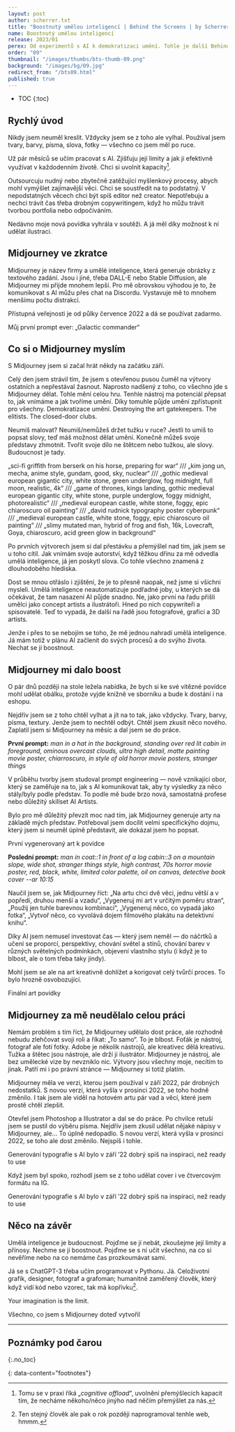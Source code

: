 ```yaml
---
layout: post
author: scherrer.txt
title: "Boostnutý umělou inteligencí | Behind the Screens | by Scherrer.txt"
name: Boostnutý umělou inteligencí
release: 2023/01
perex: Od experimentů s AI k demokratizaci umění. Tohle je další Behind the Screens!
order: "09"
thumbnail: "/images/thumbs/bts-thumb-09.png"
background: "/images/bg/09.jpg"
redirect_from: "/bts09.html"
published: true
---
```


* TOC
{:toc}

## Rychlý úvod
Nikdy jsem neuměl kreslit. Vždycky jsem se z toho ale vylhal. Používal jsem tvary, barvy, písma, slova, fotky — všechno co jsem měl po ruce.

Už pár měsíců se učím pracovat s AI. Zjišťuju její limity a jak ji efektivně využívat v každodenním životě. Chci si uvolnit kapacity[^1].

Outsourcuju nudný nebo zbytečně zatěžující myšlenkový procesy, abych mohl vymýšlet zajímavější věci. Chci se soustředit na to podstatný. V nepodstatných věcech chci být spíš editor než creator. Nepotřebuju a nechci trávit čas třeba drobným copywritingem, když ho můžu trávit tvorbou portfolia nebo odpočíváním.

Nedávno moje nová povídka vyhrála v soutěži. A já měl díky možnost k ní udělat ilustraci.

## Midjourney ve zkratce
Midjourney je název firmy a umělé inteligence, která generuje obrázky z textového zadání. Jsou i jiné, třeba DALL-E nebo Stable Diffusion, ale Midjourney mi přijde mnohem lepší. Pro mě obrovskou výhodou je to, že komunikovat s AI můžu přes chat na Discordu. Vystavuje mě to mnohem menšímu počtu distrakcí.

Přístupná veřejnosti je od půlky července 2022 a dá se používat zadarmo.

<div class="gallery-container">
  <div class="gallery-single" style="background-image: url('/images/bts-09-01.png');" data-full="/images/bts-09-01.png"></div>
  <div class="gallery-description">Můj první prompt ever: „Galactic commander“</div>
</div>

## Co si o Midjourney myslím

S Midjourney jsem si začal hrát někdy na začátku září.

Celý den jsem strávil tím, že jsem s otevřenou pusou čuměl na výtvory ostatních a nepřestával žasnout. Naprosto nadšený z toho, co všechno jde s Midjourney dělat. Tohle mění celou hru. Tenhle nástroj ma potenciál přepsat to, jak vnímáme a jak tvoříme umění. Díky tomuhle půjde umění zpřístupnit pro všechny. Demokratizace umění. Destroying the art gatekeepers. The elitists. The closed-door clubs.

Neumíš malovat? Neumíš/nemůžeš držet tužku v ruce? Jestli to umíš to popsat slovy, teď máš možnost dělat umění. Konečně můžeš svoje představy zhmotnit. Tvořit svoje dílo ne štětcem nebo tužkou, ale slovy. Budoucnost je tady.

<div class="gallery-container">
  <div class="gallery-single" style="background-image: url('/images/bts-09-02.png');" data-full="/images/bts-09-02.png"></div>
  <div class="gallery-description">„sci-fi griffith from berserk on his horse, preparing for war“ /// „kim jong un, mecha, anime style, gundam, good, sky, nuclear“ /// „gothic medieval european gigantic city, white stone, green underglow, fog midnight, full moon, realistic, 4k“ /// „game of thrones, kings landing, gothic medieval european gigantic city, white stone, purple underglow, foggy midnight, photorealistic“ /// „medieval european castle, white stone, foggy, epic chiaroscuro oil painting“ /// „david rudnick typography poster cyberpunk“ /// „medieval european castle, white stone, foggy, epic chiaroscuro oil painting“ /// „slimy mutated man, hybrid of frog and fish, 16k, Lovecraft, Goya, chiaroscuro, acid green glow in background“</div>
</div>

Po prvních výtvorech jsem si dal přestávku a přemýšlel nad tím, jak jsem se u toho cítil. Jak vnímám svoje autorství, když těžkou dřinu za mě odvedla umělá inteligence, já jen poskytl slova. Co tohle všechno znamená z dlouhodobého hlediska.

Dost se mnou otřáslo i zjištění, že je to přesně naopak, než jsme si všichni mysleli. Umělá inteligence neautomatizuje podřadné joby, u kterých se dá očekávat, že tam nasazení AI půjde snadno. Ne, jako první na řadu přišli umělci jako concept artists a ilustrátoři. Hned po nich copywriteři a spisovatelé. Teď to vypadá, že další na řadě jsou fotografové, grafici a 3D artists.

Jenže i přes to se nebojím se toho, že mě jednou nahradí umělá inteligence. Já mám totiž v plánu AI začlenit do svých procesů a do svýho života. Nechat se jí boostnout.

## Midjourney mi dalo boost
O pár dnů později na stole ležela nabídka, že bych si ke své vítězné povídce mohl udělat obálku, protože vyjde knižně ve sborníku a bude k dostání i na eshopu.

Nejdřív jsem se z toho chtěl vylhat a jít na to tak, jako vždycky. Tvary, barvy, písma, textury. Jenže jsem to nechtěl odbýt. Chtěl jsem zkusit něco nového. Zaplatil jsem si Midjourney na měsíc a dal jsem se do práce.

**První prompt:** _man in a hat in the background, standing over red lit cabin in foreground, ominous overcast clouds, ultra high detail, matte painting movie poster, chiarroscuro, in style of old horror movie posters, stranger things_

V průběhu tvorby jsem studoval prompt engineering — nově vznikající obor, který se zaměřuje na to, jak s AI komunikovat tak, aby ty výsledky za něco stály/byly podle představ. To podle mě bude brzo nová, samostatná profese nebo důležitý skillset AI Artists.

Bylo pro mě důležitý převzít moc nad tím, jak Midjourney generuje arty na základě mých představ. Potřeboval jsem docílit velmi specifickýho dojmu, který jsem si neuměl úplně představit, ale dokázal jsem ho popsat.

<div class="gallery-container">
  <div class="gallery-single" style="background-image: url('/images/bts-09-03.png');" data-full="/images/bts-09-03.png"></div>
  <div class="gallery-description">První vygenerovaný art k povídce</div>
</div>

**Poslední prompt:** _man in coat::1 in front of a log cabin::3 on a mountain slope, wide shot, stranger things style, high contrast, 70s horror movie poster, red, black, white, limited color palette, oil on canvas, detective book cover --ar 10:15_

Naučil jsem se, jak Midjourney říct: „Na artu chci dvě věci, jednu větší a v popředí, druhou menší a vzadu“, „Vygeneruj mi art v určitým poměru stran“, „Použij jen tuhle barevnou kombinaci“, „Vygeneruj něco, co vypadá jako fotka“, „Vytvoř něco, co vyvolává dojem filmového plakátu na detektivní knihu“.

Díky AI jsem nemusel investovat čas — který jsem neměl — do náčrtků a učení se proporcí, perspektivy, chování světel a stínů, chování barev v různých světelných podmínkách, objevení vlastního stylu (i když je to blbost, ale o tom třeba taky jindy).

Mohl jsem se ale na art kreativně dohlížet a korigovat celý tvůrčí proces. To bylo hrozně osvobozující.

<div class="gallery-container">
  <div class="gallery-single" style="background-image: url('/images/bts-09-04.png');" data-full="/images/bts-09-04.png"></div>
  <div class="gallery-description">Finální art povídky</div>
</div>

## Midjourney za mě neudělalo celou práci

Nemám problém s tím říct, že Midjourney udělalo dost práce, ale rozhodně nebudu zlehčovat svoji roli a říkat: „To samo“. To je blbost. Foťák je nástroj, fotograf ale fotí fotky. Adobe je několik nástrojů, ale kreativec dělá kreativu. Tužka a štětec jsou nástroje, ale drží ji ilustrátor. Midjourney je nástroj, ale bez umělecké vize by nevzniklo nic. Výtvory jsou všechny moje, necítím to jinak. Patří mi i po právní stránce — Midjourney si totiž platím.

Midjourney měla ve verzi, kterou jsem používal v září 2022, pár drobných nedostatků. S novou verzí, která vyšla v prosinci 2022, se toho hodně změnilo. I tak jsem ale viděl na hotovém artu pár vad a věcí, které jsem prostě chtěl zlepšit.

Otevřel jsem Photoshop a Illustrator a dal se do práce. Po chvilce retuší jsem se pustil do výběru písma. Nejdřív jsem zkusil udělat nějaké nápisy v Midjourney, ale… To úplně nedopadlo. S novou verzí, která vyšla v prosinci 2022, se toho ale dost změnilo. Nejspíš i tohle.

<div class="gallery-container">
  <div class="gallery-single" style="background-image: url('/images/bts-09-05.png');" data-full="/images/bts-09-05.png"></div>
  <div class="gallery-description">Generování typografie s AI bylo v září ’22 dobrý spíš na inspiraci, než ready to use</div>
</div>

Když jsem byl spoko, rozhodl jsem se z toho udělat cover i ve čtvercovým formátu na IG.

<div class="gallery-container">
  <div class="gallery-single" style="background-image: url('/images/bts-09-06.png');" data-full="/images/bts-09-06.png"></div>
  <div class="gallery-description">Generování typografie s AI bylo v září ’22 dobrý spíš na inspiraci, než ready to use</div>
</div>

## Něco na závěr

Umělá inteligence je budoucnost. Pojďme se jí nebát, zkoušejme její limity a přínosy. Nechme se jí boostnout. Pojďme se s ní učit všechno, na co si nevěříme nebo na co nemáme čas prozkoumávat sami.

Já se s ChatGPT-3 třeba učím programovat v Pythonu. Já. Celoživotní grafik, designer, fotograf a grafoman; humanitně zaměřený člověk, který když vidí kód nebo vzorec, tak má kopřivku[^2].

Your imagination is the limit.

<div class="gallery-container">
  <div class="gallery-single" style="background-image: url('/images/bts-09-07.png');" data-full="/images/bts-09-07.png"></div>
  <div class="gallery-description">Všechno, co jsem s Midjourney doteď vytvořil</div>
</div>

---

## Poznámky pod čarou
{:.no_toc}

{: data-content="footnotes"}
[^1]: Tomu se v praxi říká „*cognitive offload*“, uvolnění přemýšlecích kapacit tím, že necháme někoho/něco jinýho nad něčím přemýšlet za nás.
[^2]: Ten stejný člověk ale pak o rok později naprogramoval tenhle web, hmmm.